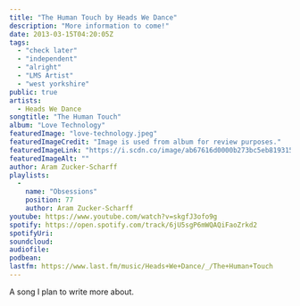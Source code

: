 ```yaml
---
title: "The Human Touch by Heads We Dance"
description: "More information to come!"
date: 2013-03-15T04:20:05Z
tags:
  - "check later"
  - "independent"
  - "alright"
  - "LMS Artist"
  - "west yorkshire"
public: true
artists:
  - Heads We Dance
songtitle: "The Human Touch"
album: "Love Technology"
featuredImage: "love-technology.jpeg"
featuredImageCredit: "Image is used from album for review purposes."
featuredImageLink: "https://i.scdn.co/image/ab67616d0000b273bc5eb819315c093fefdad7c9"
featuredImageAlt: ""
author: Aram Zucker-Scharff
playlists:
  -
    name: "Obsessions"
    position: 77
    author: Aram Zucker-Scharff
youtube: https://www.youtube.com/watch?v=skgfJ3ofo9g
spotify: https://open.spotify.com/track/6jU5sgP6mWQAQiFaoZrkd2
spotifyUri: 
soundcloud:
audiofile:
podbean:
lastfm: https://www.last.fm/music/Heads+We+Dance/_/The+Human+Touch
---
```


A song I plan to write more about.
		